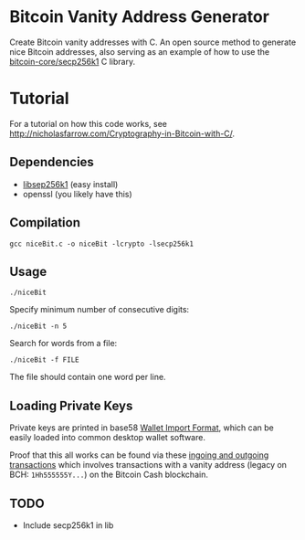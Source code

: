 # Bitcoin Vanity Address Generator
Create Bitcoin vanity addresses with C.
An open source method to generate nice Bitcoin addresses, also serving as an example of how to use the [bitcoin-core/secp256k1](https://github.com/bitcoin-core/secp256k1) C library.

# Tutorial
For a tutorial on how this code works, see http://nicholasfarrow.com/Cryptography-in-Bitcoin-with-C/.

## Dependencies
* [libsep256k1](https://github.com/bitcoin-core/secp256k1) (easy install)
* openssl (you likely have this)
## Compilation
```
gcc niceBit.c -o niceBit -lcrypto -lsecp256k1
```
## Usage
```
./niceBit
```

Specify minimum number of consecutive digits:
```
./niceBit -n 5
```

Search for words from a file:
```
./niceBit -f FILE
```
The file should contain one word per line.

## Loading Private Keys
Private keys are printed in base58 [Wallet Import Format](https://en.bitcoin.it/wiki/Wallet_import_format), which can be easily loaded into common desktop wallet software.

Proof that this all works can be found via these [ingoing and outgoing transactions](https://explorer.bitcoin.com/bch/address/1Hh555555Yhogq3c13DfSkC4VFrG4ypcib) which involves transactions with a vanity address (legacy on BCH: `1Hh555555Y...`) on the Bitcoin Cash blockchain.


## TODO
* Include secp256k1 in lib
